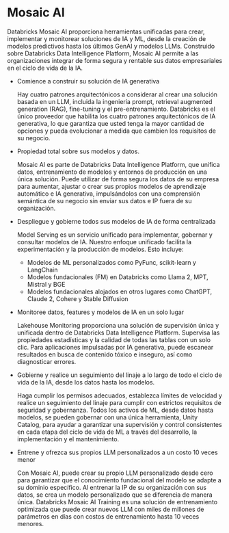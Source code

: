 # Mosaic AI

Databricks Mosaic AI proporciona herramientas unificadas para crear, implementar y monitorear soluciones de IA y ML, desde la creación de modelos predictivos hasta los últimos GenAI y modelos LLMs. Construido sobre Databricks Data Intelligence Platform, Mosaic AI permite a las organizaciones integrar de forma segura y rentable sus datos empresariales en el ciclo de vida de la IA.

- Comience a construir su solución de IA generativa

  Hay cuatro patrones arquitectónicos a considerar al crear una solución basada en un LLM, incluida la ingeniería prompt, retrieval augmented generation (RAG), fine-tuning y el pre-entrenamiento. Databricks es el único proveedor que habilita los cuatro patrones arquitectónicos de IA generativa, lo que garantiza que usted tenga la mayor cantidad de opciones y pueda evolucionar a medida que cambien los requisitos de su negocio.

- Propiedad total sobre sus modelos y datos.

  Mosaic AI es parte de Databricks Data Intelligence Platform, que unifica datos, entrenamiento de modelos y entornos de producción en una única solución. Puede utilizar de forma segura los datos de su empresa para aumentar, ajustar o crear sus propios modelos de aprendizaje automático e IA generativa, impulsándolos con una comprensión semántica de su negocio sin enviar sus datos e IP fuera de su organización.

- Despliegue y gobierne todos sus modelos de IA de forma centralizada

  Model Serving es un servicio unificado para implementar, gobernar y consultar modelos de IA. Nuestro enfoque unificado facilita la experimentación y la producción de modelos. Esto incluye:

  - Modelos de ML personalizados como PyFunc, scikit-learn y LangChain
  - Modelos fundacionales (FM) en Databricks como Llama 2, MPT, Mistral y BGE
  - Modelos fundacionales alojados en otros lugares como ChatGPT, Claude 2, Cohere y Stable Diffusion

- Monitoree datos, features y modelos de IA en un solo lugar

  Lakehouse Monitoring proporciona una solución de supervisión única y unificada dentro de Databricks Data Intelligence Platform. Supervisa las propiedades estadísticas y la calidad de todas las tablas con un solo clic. Para aplicaciones impulsadas por IA generativa, puede escanear resultados en busca de contenido tóxico e inseguro, así como diagnosticar errores.

- Gobierne y realice un seguimiento del linaje a lo largo de todo el ciclo de vida de la IA, desde los datos hasta los modelos.

  Haga cumplir los permisos adecuados, establezca límites de velocidad y realice un seguimiento del linaje para cumplir con estrictos requisitos de seguridad y gobernanza. Todos los activos de ML, desde datos hasta modelos, se pueden gobernar con una única herramienta, Unity Catalog, para ayudar a garantizar una supervisión y control consistentes en cada etapa del ciclo de vida de ML a través del desarrollo, la implementación y el mantenimiento.

- Entrene y ofrezca sus propios LLM personalizados a un costo 10 veces menor

  Con Mosaic AI, puede crear su propio LLM personalizado desde cero para garantizar que el conocimiento fundacional del modelo se adapte a su dominio específico. Al entrenar la IP de su organización con sus datos, se crea un modelo personalizado que se diferencia de manera única. Databricks Mosaic AI Training es una solución de entrenamiento optimizada que puede crear nuevos LLM con miles de millones de parámetros en días con costos de entrenamiento hasta 10 veces menores.
